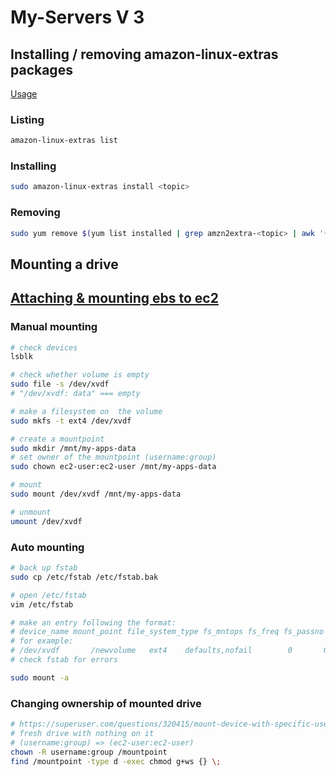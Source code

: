 # My-Servers V 3

## Installing / removing amazon-linux-extras packages

[Usage](https://docs.amazonaws.cn/en_us/AWSEC2/latest/UserGuide/amazon-linux-ami-basics.html)

### Listing

```bash
amazon-linux-extras list
```

### Installing

```bash
sudo amazon-linux-extras install <topic>
```

### Removing

```bash
sudo yum remove $(yum list installed | grep amzn2extra-<topic> | awk '{ print $q }')
```

## Mounting a drive

## [Attaching & mounting ebs to ec2](https://devopscube.com/mount-ebs-volume-ec2-instance/)

### Manual mounting

```bash
# check devices
lsblk

# check whether volume is empty
sudo file -s /dev/xvdf
# "/dev/xvdf: data" === empty

# make a filesystem on  the volume
sudo mkfs -t ext4 /dev/xvdf

# create a mountpoint
sudo mkdir /mnt/my-apps-data
# set owner of the mountpoint (username:group)
sudo chown ec2-user:ec2-user /mnt/my-apps-data

# mount
sudo mount /dev/xvdf /mnt/my-apps-data

# unmount
umount /dev/xvdf
```


### Auto mounting

```bash
# back up fstab
sudo cp /etc/fstab /etc/fstab.bak

# open /etc/fstab
vim /etc/fstab

# make an entry following the format:
# device_name mount_point file_system_type fs_mntops fs_freq fs_passno
# for example:
# /dev/xvdf       /newvolume   ext4    defaults,nofail        0       0
# check fstab for errors

sudo mount -a
```


### Changing ownership of mounted drive

```sh
# https://superuser.com/questions/320415/mount-device-with-specific-user-rights
# fresh drive with nothing on it
# (username:group) => (ec2-user:ec2-user)
chown -R username:group /mountpoint
find /mountpoint -type d -exec chmod g+ws {} \;
```

